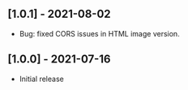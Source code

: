 ## [1.0.1] - 2021-08-02
* Bug: fixed CORS issues in HTML image version.

## [1.0.0] - 2021-07-16
* Initial release